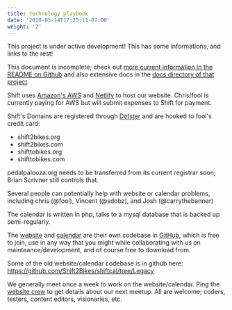 ```yaml
---
title: technology playbook
date: '2019-03-14T17:25:11-07:00'
weight: '2'
---
```


This project is under active development!  This has some informations, and links to the rest!

This document is incomplete;  check out [more current information in the README on Github](https://github.com/shift-org/shift-docs#overview) and also extensive docs in the [docs directory of that project](https://github.com/shift-org/shift-docs/tree/master/docs)

Shift uses [Amazon's AWS](https://aws.amazon.com) and [Netlify](https://www.netlify.com) to host our website.  Chris/fool is currently paying for AWS but will submit expenses to Shift for payment.

Shift's Domains are registered through [Dotster](https://www.dotster.com) and are hooked to fool's credit card:

- shift2bikes.org
- shift2bikes.com
- shifttobikes.org
- shifttobikes.com


pedalpalooza.org needs to be transferred from its current registrar soon;  Brian Scrivner still controls that.

Several people can potentially help with website or calendar problems, including chris (@fool), Vincent (@sdobz), and Josh (@carrythebanner)

The calendar is written in php, talks to a mysql database that is backed up semi-regularly.


The [website](https://www.shift2bikes.org) and [calendar](https://shift2bikes.org/calendar/) are their own codebase in [GitHub](https://github.com), which is free to join, use in any way that you might while collaborating with us on mainteance/development, and of course free to download from.

Some of the old website/calendar codebase is in github here: https://github.com/Shift2Bikes/shiftcal/tree/Legacy

We generally meet once a week to work on the website/calendar.  Ping the [website crew](mailto:bikecal@shift2bikes.org) to get details about our next meetup.  All are welcome;  coders, testers, content editors, visionaries, etc.
